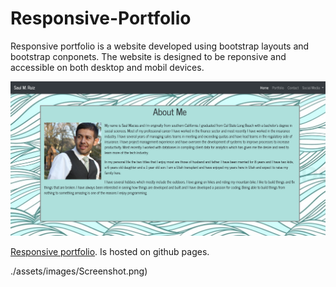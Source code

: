 # Responsive-Portfolio

Responsive portfolio is a website developed using bootstrap layouts and bootstrap conponets. The website is designed to be reponsive and accessible on both desktop and mobil devices. 

![Responsive portfolio landing page](./Assets/screen-shot.png)

[Responsive portfolio](https://sm-801.github.io/responsive-portfolio/). Is hosted on github pages. 

./assets/images/Screenshot.png)